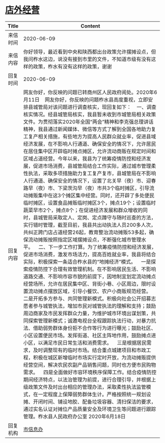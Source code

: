 # [店外经营](http://www.shangluo.gov.cn/zmhd/ldxxxx.jsp?urltype=leadermail.LeaderMailContentUrl&wbtreeid=1112&leadermailid=6006)

| Title |                                                                                                                                                                                                                                                                                                                                                                                                                                                                                                                                                                                                                                      Content                                                                                                                                                                                                                                                                                                                                                                                                                                                                                                                                                                                                                                      |
|:-----:|-----------------------------------------------------------------------------------------------------------------------------------------------------------------------------------------------------------------------------------------------------------------------------------------------------------------------------------------------------------------------------------------------------------------------------------------------------------------------------------------------------------------------------------------------------------------------------------------------------------------------------------------------------------------------------------------------------------------------------------------------------------------------------------------------------------------------------------------------------------------------------------------------------------------------------------------------------------------------------------------------------------------------------------------------------------------------------------------------------------------------------------------------------------------------------------------------------------------------------------------------------------------------------------|
| 来信时间  | 2020-06-09                                                                                                                                                                                                                                                                                                                                                                                                                                                                                                                                                                                                                                                                                                                                                                                                                                                                                                                                                                                                                                                                                                                                                                                                                                                                        |
| 来信内容  | 你好领导，最近看到中央和陕西都出台政策允许摆摊设点，但我问柞水这边，说没有接到市里的文件，不知道市级有没有这样的政策，柞水有没有这样的政策，谢谢                                                                                                                                                                                                                                                                                                                                                                                                                                                                                                                                                                                                                                                                                                                                                                                                                                                                                                                                                                                                                                                                                                                                                                                                          |
| 回复时间  | 2020-06-09                                                                                                                                                                                                                                                                                                                                                                                                                                                                                                                                                                                                                                                                                                                                                                                                                                                                                                                                                                                                                                                                                                                                                                                                                                                                        |
| 回复内容  | 网友你好，你反映的问题已转商州区人民政府阅处。2020年6月11日    网友你好，你反映的问题柞水县高度重视，立即安排县城管局对该问题进行调查核实，现回复如下：    一、调查核实情况。经县城管局核实，我县暂未收到市城管局相关政策文件。为贯彻落实2020年全国“两会”精神和李克强总理讲话精神，我县通过新闻媒体、微信等方式了解到全国各地助力复工复产相关措施，有些地方为提高人民群众就业率，促进县域经济发展，在不影响人行通道、确保安全的情况下，允许居民在居住集中区开辟临时摊点摊区，允许流动商贩在规定时间和区域占道经营。今年以来，我县为了统筹疫情防控和经济发展，促进市场消费，县城管局结合工作实际，通过城市管理柔性执法，采取多项措施助力复工复产复市，县城管局在不影响人行通道、确保安全的情况下，设置了北关早（夜）市、迎春路早（夜）市、下梁茨沟早（夜）市共3个临时摊区，引导流动摊贩集中在这3个摊区集中经营。同时，还开辟了多处便民临时摊区，设置食品摊贩临时摊区3个，摊点19个；设置临时蔬菜早市2个，摊点8个；在促进经济发展和群众增收的同时，县城管局采取定人、定岗、定点蹲守与随时巡查的方法，实行错时管理，截至目前，我县共出动执法人员200多人次，共纠正跨门店占道经营26起，教育整治流动摊贩53多起，确保流动摊贩按照指定区域摆摊设点，不断强化城市管理水平。    二、下一步工作打算。为了统筹疫情防控和经济发展，促进市场消费，激发市场活力，提高百姓就业率，我县将结合实际，积极探索一条适合柞水县的“地摊经济”模式。    一是探索疫情防控下合理有效管理机制。在不影响居民生活、不影响道路交通、不影响市容市貌的前提下，因地制宜划定流动摊点经营场所，允许在居民集中区、背街小巷、小区周边，限时设置流动摊点摆放区域，引导小餐饮、农户小商贩规范经营。    二是开拓多方参与、共同管理新模式。积极向社会公开招募志愿者参与城管执法，增加市民对城管执法的理解和支持；鼓励周边商家及市民发挥群众力量，为维护城市环境出谋划策，共同探索管理新模式；诚邀电视台全程跟踪执法行动，对暴力抗法、借助弱势群体身份拒不合作等行为进行曝光；鼓励社区、小区设置便民市场。发挥街道、社区主阵地作用，鼓励摊点进小区，以满足市民日常生活和消费需求。    三是根据居民需求，及时调整现有的临时市场。结合重点城建项目和市政工程，积极在城区新增临时市场实行定时开放，为流动摊贩提供经营空间，解决农民农副产品销售问题，同时也方便市民购物需求。    四是全面做好市容环境秩序保障工作。结合疫情防控期间经济特点，以法治管理为前提，进行合理引导，并根据上级政策文件及时出台相应的管理办法，采取柔性执法监管模式，在一定程度上保障弱势群体生计。严格按照统一规划设摊、开闭时间、铺设地胶、配备垃圾容器、清扫保洁的要求，通过实名认证对摊位产品质量安全及环境卫生等问题进行跟踪管理。柞水县人民政府办公室 2020年6月18日 |
| 回复机构  | [市信息办](../../category/agencies/市信息办.md)                                                                                                                                                                                                                                                                                                                                                                                                                                                                                                                                                                                                                                                                                                                                                                                                                                                                                                                                                                                                                                                                                                                                                                                                                                           |
